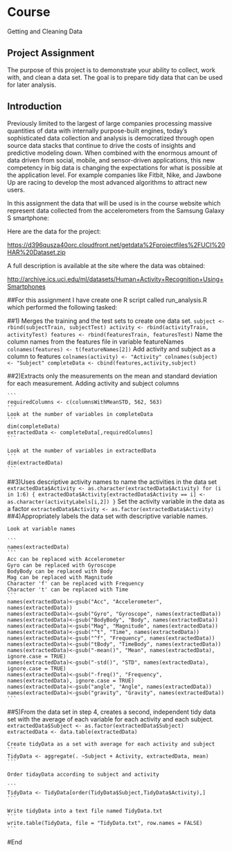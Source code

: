 # Course 
Getting and Cleaning Data

## Project Assignment
The purpose of this project is to demonstrate your ability to collect, work with, and clean a data set. The goal is to prepare tidy data that can be used for later analysis.

## Introduction
Previously limited to the largest of large companies processing massive quantities of data with internally purpose-built engines, today’s sophisticated data collection and analysis is democratized through open source data stacks that continue to drive the costs of insights and predictive modeling down. When combined with the enormous amount of data driven from social, mobile, and sensor-driven applications, this new competency in big data is changing the expectations for what is possible at the application level. For example companies like Fitbit, Nike, and Jawbone Up are racing to develop the most advanced algorithms to attract new users. 

In this assignment the data that will be used is in the course website which represent data collected from the accelerometers from the Samsung Galaxy S smartphone:

Here are the data for the project:

https://d396qusza40orc.cloudfront.net/getdata%2Fprojectfiles%2FUCI%20HAR%20Dataset.zip


A full description is available at the site where the data was obtained:

http://archive.ics.uci.edu/ml/datasets/Human+Activity+Recognition+Using+Smartphones 

##For this assignment I have create one R script called run_analysis.R which performed the following tasked: 

##1)  Merges the training and the test sets to create one data set.
     ```
      subject <- rbind(subjectTrain, subjectTest)
      activity <- rbind(activityTrain, activityTest)
      features <- rbind(featuresTrain, featuresTest)
     ```
      Name the column names from the features file in variable featureNames
      ```
      colnames(features) <- t(featureNames[2])
      ```
      Add activity and subject as a column to features
      ```
      colnames(activity) <- "Activity"
      colnames(subject) <- "Subject"
      completeData <- cbind(features,activity,subject)
      ```
      
##2)Extracts only the measurements on the mean and standard deviation for each measurement. 
    Adding activity and subject columns
    
    ```
    requiredColumns <- c(columnsWithMeanSTD, 562, 563)
    ```
    Look at the number of variables in completeData
    ```
    dim(completeData)
    extractedData <- completeData[,requiredColumns]
    ```
    
    Look at the number of variables in extractedData
    ```
    dim(extractedData)
    ```
    
##3)Uses descriptive activity names to name the activities in the data set
    ```
    extractedData$Activity <- as.character(extractedData$Activity)
    for (i in 1:6)
    {
      extractedData$Activity[extractedData$Activity == i] <- as.character(activityLabels[i,2])
    }
    ```
    Set the activity variable in the data as a factor
    ```
    extractedData$Activity <- as.factor(extractedData$Activity)
    ```
##4)Appropriately labels the data set with descriptive variable names. 
 
    Look at variable names 
    
    ```
    names(extractedData)
    ```
    Acc can be replaced with Accelerometer                  
    Gyro can be replaced with Gyroscope                        
    BodyBody can be replaced with Body                         
    Mag can be replaced with Magnitude                               
    Character 'f' can be replaced with Frequency                                 
    Character 't' can be replaced with Time                                
    ```                              
    names(extractedData)<-gsub("Acc", "Accelerometer", names(extractedData))      
    names(extractedData)<-gsub("Gyro", "Gyroscope", names(extractedData))   
    names(extractedData)<-gsub("BodyBody", "Body", names(extractedData))    
    names(extractedData)<-gsub("Mag", "Magnitude", names(extractedData))    
    names(extractedData)<-gsub("^t", "Time", names(extractedData))    
    names(extractedData)<-gsub("^f", "Frequency", names(extractedData))     
    names(extractedData)<-gsub("tBody", "TimeBody", names(extractedData))   
    names(extractedData)<-gsub("-mean()", "Mean", names(extractedData), ignore.case = TRUE)   
    names(extractedData)<-gsub("-std()", "STD", names(extractedData), ignore.case = TRUE)     
    names(extractedData)<-gsub("-freq()", "Frequency", names(extractedData), ignore.case = TRUE)    
    names(extractedData)<-gsub("angle", "Angle", names(extractedData))      
    names(extractedData)<-gsub("gravity", "Gravity", names(extractedData))  
    ```
    
##5)From the data set in step 4, creates a second, independent tidy data set with the average of each variable for each activity and each subject.
    ```  
    extractedData$Subject <- as.factor(extractedData$Subject)   
    extractedData <- data.table(extractedData)      
    ```
    
    Create tidyData as a set with average for each activity and subject    
    ``` 
    TidyData <- aggregate(. ~Subject + Activity, extractedData, mean) 
    ```
    
    Order tidayData according to subject and activity    

    ```
    TidyData <- TidyData[order(TidyData$Subject,TidyData$Activity),]  
    ```
    
    Write tidyData into a text file named TidyData.txt   
    ```
    write.table(TidyData, file = "TidyData.txt", row.names = FALSE)   
    ```
#End 
